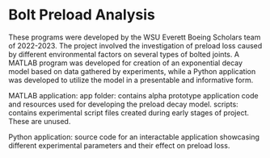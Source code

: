 # Bolt Preload Analysis
These programs were developed by the WSU Everett Boeing Scholars team of 2022-2023.
The project involved the investigation of preload loss caused by different environmental factors on several types of bolted joints.
A MATLAB program was developed for creation of an exponential decay model based on data gathered by experiments, while a Python application was developed to utilize the model in a presentable and informative form.

MATLAB application:
app folder: contains alpha prototype application code and resources used for developing the preload decay model.
scripts: contains experimental script files created during early stages of project. These are unused.

Python application:
source code for an interactable application showcasing different experimental parameters and their effect on preload loss.
